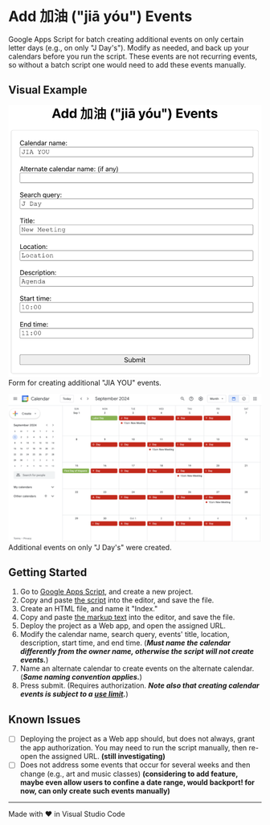 # Add 加油 ("jiā yóu") Events

Google Apps Script for batch creating additional events on only certain letter days (e.g., on only "J Day's"). Modify as needed, and back up your calendars before you run the script. These events are not recurring events, so without a batch script one would need to add these events manually.

## Visual Example

<img src="screenshots/calendarForm.png" alt="screenshot of calendar form" width="800"><br>Form for creating additional "JIA YOU" events.

<img src="screenshots/calendar.png" alt="screenshot of calendar" width="800"><br>Additional events on only "J Day's" were created.

## Getting Started

1. Go to [Google Apps Script](https://script.google.com/), and create a new project.
2. Copy and paste [the script](./Code.gs) into the editor, and save the file.
3. Create an HTML file, and name it "Index."
4. Copy and paste [the markup text](./Index.html) into the editor, and save the file.
5. Deploy the project as a Web app, and open the assigned URL.
6. Modify the calendar name, search query, events' title, location, description, start time, and end time. (***Must name the calendar differently from the owner name, otherwise the script will not create events.***)
7. Name an alternate calendar to create events on the alternate calendar. (***Same naming convention applies.***)
8. Press submit. (Requires authorization. ***Note also that creating calendar events is subject to a [use limit](https://support.google.com/a/answer/2905486?hl=en).***)

## Known Issues

- [ ] Deploying the project as a Web app should, but does not always, grant the app authorization. You may need to run the script manually, then re-open the assigned URL. **(still investigating)**
- [ ] Does not address some events that occur for several weeks and then change (e.g., art and music classes) **(considering to add feature, maybe even allow users to confine a date range, would backport! for now, can only create such events manually)**

<hr>
Made with &heartsuit; in Visual Studio Code